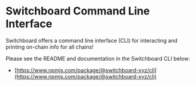 # Switchboard Command Line Interface

Switchboard offers a command line interface (CLI) for interacting and printing on-chain info for all chains!

Please see the README and documentation in the Switchboard CLI below:

* [https://www.npmjs.com/package/@switchboard-xyz/cli](https://www.npmjs.com/package/@switchboard-xyz/cli)
